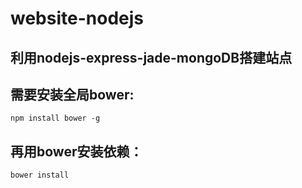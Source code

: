 # website-nodejs
## 利用nodejs-express-jade-mongoDB搭建站点

## 需要安装全局bower:
	npm install bower -g

## 再用bower安装依赖：
	bower install 
